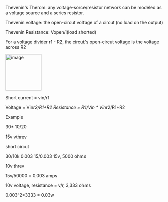 Thevenin's Therom: any voltage-sorce/resistor network can be modeled as a voltage source and a series resistor.

Thevenin voltage: the open-circut voltage of a circut (no load on the output)

Thevenin Resistance: Vopen/i(load shorted)

For a voltage divider r1 - R2, the circut's open-circut voltage is the voltage across R2

<img width="115" alt="image" src="https://github.com/user-attachments/assets/b1f4de11-c475-4c5b-9411-1e99fc638930" />

Short current = vin/r1

Voltage = Vin*r2/R1+R2
Resistance = R1/Vin * Vin*r2/R1+R2


Example


30* 10/20

15v vthrev

short circut

30/10k 0.003
15/0.003
15v, 5000 ohms

10v threv

15v/50000 = 0.003 amps

10v voltage, resistance = v/r, 3,333 ohms 

0.003^2*3333 =  0.03w




